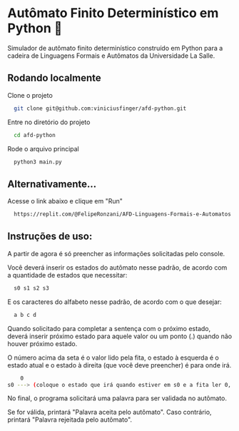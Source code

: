 
# Autômato Finito Determinístico em Python 🐍

Simulador de autômato finito determinístico construído em Python para a cadeira de Linguagens Formais e Autômatos da Universidade La Salle.


## Rodando localmente

Clone o projeto

```bash
  git clone git@github.com:viniciusfinger/afd-python.git
```

Entre no diretório do projeto

```bash
  cd afd-python
```

Rode o arquivo principal

```bash
  python3 main.py
```
## Alternativamente...

Acesse o link abaixo e clique em "Run"

```bash
  https://replit.com/@FelipeRonzani/AFD-Linguagens-Formais-e-Automatos
```
## Instruções de uso:

A partir de agora é só preencher as informações solicitadas pelo console.

Você deverá inserir os estados do autômato nesse padrão, de acordo com a quantidade de estados que necessitar:

```bash
  s0 s1 s2 s3
```

E os caracteres do alfabeto nesse padrão, de acordo com o que desejar:

```bash
  a b c d
```

Quando solicitado para completar a sentença com o próximo estado, deverá inserir próximo estado para aquele valor ou um ponto (.) quando não houver próximo estado.

O número acima da seta é o valor lido pela fita, o estado à esquerda é o estado atual e o estado à direita (que você deve preencher) é para onde irá.
```bash
    0
s0 ---> (coloque o estado que irá quando estiver em s0 e a fita ler 0, ou ponto (.) caso não haja transição)
```

No final, o programa solicitará uma palavra para ser validada no autômato. 

Se for válida, printará "Palavra aceita pelo autômato". Caso contrário, printará "Palavra rejeitada pelo autômato".
